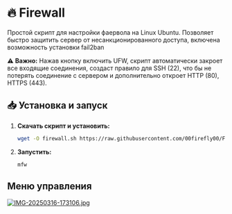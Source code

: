 # 🔥 Firewall  

Простой скрипт для настройки фаервола на Linux Ubuntu. Позволяет быстро защитить сервер от несанкционированного доступа, включена возможность установки fail2ban 

⚠ **Важно:** Нажав кнопку включить UFW, скрипт автоматически закроет все входящие соединения, создаст правило для SSH (22), что бы не потерять соединение с сервером и дополнительно откроет HTTP (80), HTTPS (443).

## 📥 Установка и запуск  

1. **Скачать скрипт и установить:**  
   ```sh
   wget -O firewall.sh https://raw.githubusercontent.com/00firefly00/Firewall/main/firewall.sh && chmod +x firewall.sh && sudo ./firewall.sh


2. **Запустить:**
   ```sh
   mfw

## Меню управления

[![IMG-20250316-173106.jpg](https://i.postimg.cc/Gt9WqTzz/IMG-20250316-173106.jpg)](https://postimg.cc/WqLY43BJ)
